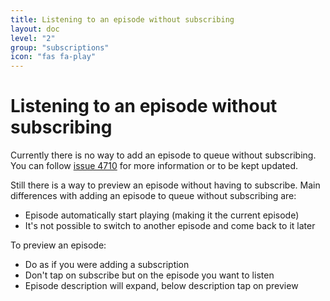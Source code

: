 ```yaml
---
title: Listening to an episode without subscribing
layout: doc
level: "2"
group: "subscriptions"
icon: "fas fa-play"
---
```


# Listening to an episode without subscribing

Currently there is no way to add an episode to queue without subscribing.
You can follow [issue 4710](https://github.com/AntennaPod/AntennaPod/issues/4710) for more information or to be kept updated.

Still there is a way to preview an episode without having to subscribe. Main differences with adding an episode to queue without subscribing are:
- Episode automatically start playing (making it the current episode)
- It's not possible to switch to another episode and come back to it later

To preview an episode: 
- Do as if you were adding a subscription
- Don't tap on subscribe but on the episode you want to listen
- Episode description will expand, below description tap on preview
